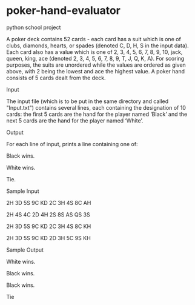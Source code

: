 # poker-hand-evaluator
python school project

A poker deck contains 52 cards - each card has a suit which is one of clubs, diamonds, hearts, or spades
(denoted C, D, H, S in the input data). Each card also has a value which is one of 2, 3, 4, 5, 6, 7, 8, 9,
10, jack, queen, king, ace (denoted 2, 3, 4, 5, 6, 7, 8, 9, T, J, Q, K, A). For scoring purposes, the suits
are unordered while the values are ordered as given above, with 2 being the lowest and ace the highest
value.
A poker hand consists of 5 cards dealt from the deck.


Input

The input file (which is to be put in the same directory and called "Input.txt") contains several lines, each containing the designation of 10 cards: the first 5 cards are
the hand for the player named ‘Black’ and the next 5 cards are the hand for the player named ‘White’.


Output

For each line of input, prints a line containing one of:

Black wins.

White wins.

Tie.


Sample Input

2H 3D 5S 9C KD 2C 3H 4S 8C AH

2H 4S 4C 2D 4H 2S 8S AS QS 3S

2H 3D 5S 9C KD 2C 3H 4S 8C KH

2H 3D 5S 9C KD 2D 3H 5C 9S KH


Sample Output

White wins.

Black wins.

Black wins.

Tie
